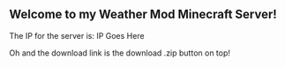## Welcome to my Weather Mod Minecraft Server!

The IP for the server is: IP Goes Here

Oh and the download link is the download .zip button on top!
